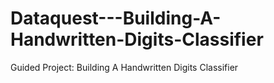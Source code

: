 # Dataquest---Building-A-Handwritten-Digits-Classifier
Guided Project: Building A Handwritten Digits Classifier
